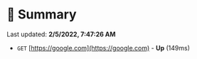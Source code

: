 # 📖 Summary
Last updated: **2/5/2022, 7:47:26 AM**

- `GET` [https://google.com](https://google.com) - **Up** (149ms)

